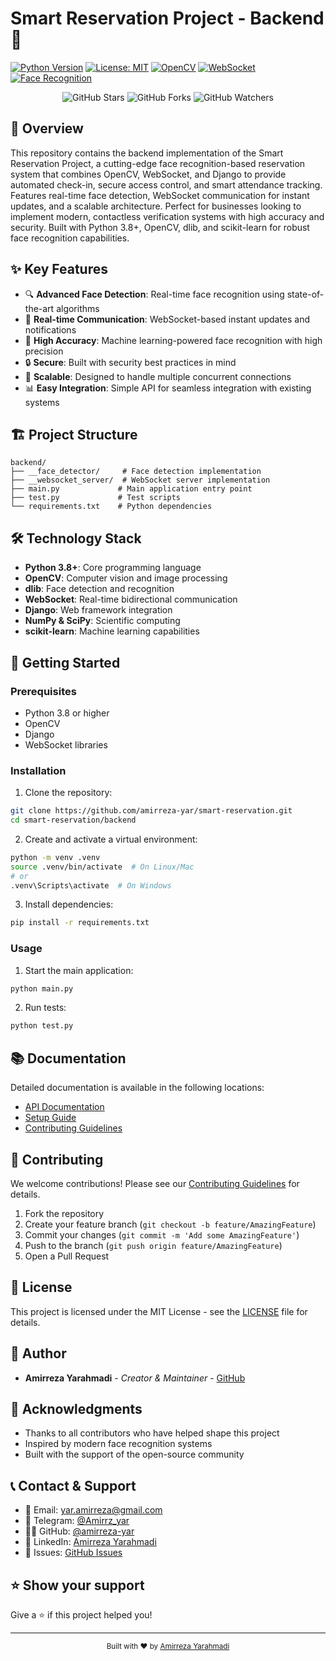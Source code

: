 # Smart Reservation Project - Backend 🚀

[![Python Version](https://img.shields.io/badge/python-3.8%2B-blue.svg)](https://www.python.org/downloads/)
[![License: MIT](https://img.shields.io/badge/License-MIT-yellow.svg)](https://opensource.org/licenses/MIT)
[![OpenCV](https://img.shields.io/badge/OpenCV-4.10.0-blue.svg)](https://opencv.org/)
[![WebSocket](https://img.shields.io/badge/WebSocket-13.1-green.svg)](https://websockets.readthedocs.io/)
[![Face Recognition](https://img.shields.io/badge/Face%20Recognition-1.3.0-orange.svg)](https://github.com/ageitgey/face_recognition)

<div align="center">
  <img src="https://img.shields.io/github/stars/amirreza-yar/smart-reservation?style=social" alt="GitHub Stars">
  <img src="https://img.shields.io/github/forks/amirreza-yar/smart-reservation?style=social" alt="GitHub Forks">
  <img src="https://img.shields.io/github/watchers/amirreza-yar/smart-reservation?style=social" alt="GitHub Watchers">
</div>

## 📝 Overview

This repository contains the backend implementation of the Smart Reservation Project, a cutting-edge face recognition-based reservation system that combines OpenCV, WebSocket, and Django to provide automated check-in, secure access control, and smart attendance tracking. Features real-time face detection, WebSocket communication for instant updates, and a scalable architecture. Perfect for businesses looking to implement modern, contactless verification systems with high accuracy and security. Built with Python 3.8+, OpenCV, dlib, and scikit-learn for robust face recognition capabilities.

## ✨ Key Features

- 🔍 **Advanced Face Detection**: Real-time face recognition using state-of-the-art algorithms
- 🔄 **Real-time Communication**: WebSocket-based instant updates and notifications
- 🎯 **High Accuracy**: Machine learning-powered face recognition with high precision
- 🔒 **Secure**: Built with security best practices in mind
- 🚀 **Scalable**: Designed to handle multiple concurrent connections
- 📊 **Easy Integration**: Simple API for seamless integration with existing systems

## 🏗️ Project Structure

```
backend/
├── __face_detector/     # Face detection implementation
├── __websocket_server/  # WebSocket server implementation
├── main.py             # Main application entry point
├── test.py             # Test scripts
└── requirements.txt    # Python dependencies
```

## 🛠️ Technology Stack

- **Python 3.8+**: Core programming language
- **OpenCV**: Computer vision and image processing
- **dlib**: Face detection and recognition
- **WebSocket**: Real-time bidirectional communication
- **Django**: Web framework integration
- **NumPy & SciPy**: Scientific computing
- **scikit-learn**: Machine learning capabilities

## 🚀 Getting Started

### Prerequisites

- Python 3.8 or higher
- OpenCV
- Django
- WebSocket libraries

### Installation

1. Clone the repository:
```bash
git clone https://github.com/amirreza-yar/smart-reservation.git
cd smart-reservation/backend
```

2. Create and activate a virtual environment:
```bash
python -m venv .venv
source .venv/bin/activate  # On Linux/Mac
# or
.venv\Scripts\activate  # On Windows
```

3. Install dependencies:
```bash
pip install -r requirements.txt
```

### Usage

1. Start the main application:
```bash
python main.py
```

2. Run tests:
```bash
python test.py
```

## 📚 Documentation

Detailed documentation is available in the following locations:
- [API Documentation](docs/api.md)
- [Setup Guide](docs/setup.md)
- [Contributing Guidelines](CONTRIBUTING.md)

## 🤝 Contributing

We welcome contributions! Please see our [Contributing Guidelines](CONTRIBUTING.md) for details.

1. Fork the repository
2. Create your feature branch (`git checkout -b feature/AmazingFeature`)
3. Commit your changes (`git commit -m 'Add some AmazingFeature'`)
4. Push to the branch (`git push origin feature/AmazingFeature`)
5. Open a Pull Request

## 📝 License

This project is licensed under the MIT License - see the [LICENSE](LICENSE) file for details.

## 👥 Author

- **Amirreza Yarahmadi** - *Creator & Maintainer* - [GitHub](https://github.com/amirreza-yar)

## 🙏 Acknowledgments

- Thanks to all contributors who have helped shape this project
- Inspired by modern face recognition systems
- Built with the support of the open-source community

## 📞 Contact & Support

- 📧 Email: [yar.amirreza@gmail.com](mailto:yar.amirreza@gmail.com)
- 💬 Telegram: [@Amirrz_yar](https://t.me/Amirrz_yar)
- 👨‍💻 GitHub: [@amirreza-yar](https://github.com/amirreza-yar)
- 💼 LinkedIn: [Amirreza Yarahmadi](https://www.linkedin.com/in/amirreza-yarahmadi/)
- 📝 Issues: [GitHub Issues](https://github.com/amirreza-yar/smart-reservation/issues)

## ⭐ Show your support

Give a ⭐️ if this project helped you!

---

<div align="center">
  <sub>Built with ❤️ by <a href="https://github.com/amirreza-yar">Amirreza Yarahmadi</a></sub>
</div> 